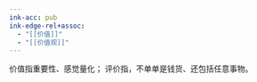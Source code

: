 ```yaml
---
ink-acc: pub
ink-edge-rel+assoc:
  - "[[价值]]"
  - "[[价值观]]"
---
```


价值指重要性、感觉量化；
评价指，不单单是钱货、还包括任意事物。